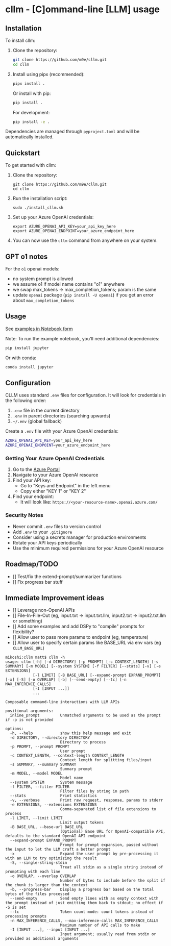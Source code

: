 # cllm - [C]ommand-line [LLM] usage

## Installation

To install cllm:

1. Clone the repository:

   ```bash
   git clone https://github.com/m9e/cllm.git
   cd cllm
   ```
2. Install using pipx (recommended):

   ```bash
   pipx install .
   ```

   Or install with pip:

   ```bash
   pip install .
   ```

   For development:

   ```bash
   pip install -e .
   ```

Dependencies are managed through `pyproject.toml` and will be automatically installed.

## Quickstart

To get started with cllm:

1. Clone the repository:

   ```
   git clone https://github.com/m9e/cllm.git
   cd cllm
   ```
2. Run the installation script:

   ```
   sudo ./install_cllm.sh
   ```
3. Set up your Azure OpenAI credentials:

   ```
   export AZURE_OPENAI_API_KEY=your_api_key_here
   export AZURE_OPENAI_ENDPOINT=your_azure_endpoint_here
   ```
4. You can now use the `cllm` command from anywhere on your system.

## GPT o1 notes

For the `o1` openai models:

- no system prompt is allowed
- we assume o1 if model name contains "o1" anywhere
- we swap max_tokens -> max_completion_tokens; param is the same
- update `openai` package (`pip install -U openai`) if you get an error about `max_completion_tokens`

## Usage

See [examples in Notebook form](sample_usage.ipynb)

Note: To run the example notebook, you'll need additional dependencies:

```bash
pip install jupyter
```

Or with conda:

```bash
conda install jupyter
```

## Configuration

CLLM uses standard `.env` files for configuration. It will look for credentials in the following order:

1. `.env` file in the current directory
2. `.env` in parent directories (searching upwards)
3. `~/.env` (global fallback)

Create a `.env` file with your Azure OpenAI credentials:

```bash
AZURE_OPENAI_API_KEY=your_api_key_here
AZURE_OPENAI_ENDPOINT=your_azure_endpoint_here
```

### Getting Your Azure OpenAI Credentials

1. Go to the [Azure Portal](https://portal.azure.com)
2. Navigate to your Azure OpenAI resource
3. Find your API key:
   - Go to "Keys and Endpoint" in the left menu
   - Copy either "KEY 1" or "KEY 2"
4. Find your endpoint:
   - It will look like: `https://<your-resource-name>.openai.azure.com/`

### Security Notes

- Never commit `.env` files to version control
- Add `.env` to your `.gitignore`
- Consider using a secrets manager for production environments
- Rotate your API keys periodically
- Use the minimum required permissions for your Azure OpenAI resource

## Roadmap/TODO

- [] Test/fix the extend-prompt/summarizer functions
- [] Fix progress bar stuff

## Immediate Improvement ideas

- [] Leverage non-OpenAI APIs
- [] File-In-File-Out (eg, input.txt -> input.txt.llm, input2.txt -> input2.txt.llm or something)
- [] Add some examples and add DSPy to "compile" prompts for flexibility?
- [] Allow user to pass more params to endpoint (eg, temperature)
- [] Allow user to specify certain params like BASE_URL via env vars (eg `CLLM_BASE_URL`)

```
mikoshi:cllm matt$ cllm -h
usage: cllm [-h] [-d DIRECTORY] [-p PROMPT] [-c CONTEXT_LENGTH] [-s SUMMARY] [-m MODEL] [--system SYSTEM] [-f FILTER] [--stats] [-v] [-e EXTENSIONS]
            [-l LIMIT] [-B BASE_URL] [--expand-prompt EXPAND_PROMPT] [-x] [-S] [-o OVERLAP] [-b] [--send-empty] [--tc] [-n MAX_INFERENCE_CALLS]
            [-I [INPUT ...]]
            ...

Composable command-line interactions with LLM APIs

positional arguments:
  inline_prompt         Unmatched arguments to be used as the prompt if -p is not provided

options:
  -h, --help            show this help message and exit
  -d DIRECTORY, --directory DIRECTORY
                        Directory to process
  -p PROMPT, --prompt PROMPT
                        User prompt
  -c CONTEXT_LENGTH, --context-length CONTEXT_LENGTH
                        Context length for splitting files/input
  -s SUMMARY, --summary SUMMARY
                        Summary prompt
  -m MODEL, --model MODEL
                        Model name
  --system SYSTEM       System message
  -f FILTER, --filter FILTER
                        Filter files by string in path
  --stats               Print statistics
  -v, --verbose         Print raw request, response, params to stderr
  -e EXTENSIONS, --extensions EXTENSIONS
                        Comma-separated list of file extensions to process
  -l LIMIT, --limit LIMIT
                        Limit output tokens
  -B BASE_URL, --base-url BASE_URL
                        (Optional) Base URL for OpenAI-compatible API, defaults to the standard OpenAI API endpoint
  --expand-prompt EXPAND_PROMPT
                        Prompt for prompt expansion, passed without the input to let the LLM craft a better prompt
  -x                    Expand the user prompt by pre-processing it with an LLM to try optimizing the result
  -S, --single-string-stdin
                        Treat all stdin as a single string instead of prompting with each line
  -o OVERLAP, --overlap OVERLAP
                        Number of bytes to include before the split if the chunk is larger than the context
  -b, --progress-bar    Display a progress bar based on the total bytes of the files processed
  --send-empty          Send empty lines with as empty context with the prompt instead of just emitting them back to stdout; no effect if -S is set
  --tc                  Token count mode: count tokens instead of processing prompts
  -n MAX_INFERENCE_CALLS, --max-inference-calls MAX_INFERENCE_CALLS
                        Maximum number of API calls to make
  -I [INPUT ...], --input [INPUT ...]
                        Input argument; usually read from stdin or provided as additional arguments
```
